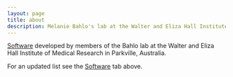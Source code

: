 ```yaml
---
layout: page
title: about
description: Melanie Bahlo's lab at the Walter and Eliza Hall Institute
---
```


[Software](http://bioinf.wehi.edu.au/software/) developed by members 
of the Bahlo lab at the Walter and Eliza Hall Institute of Medical Research in Parkville, Australia.

For an updated list see  the [Software](http://bahlolab.github.io/pages/software.html) tab above.
